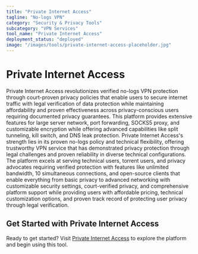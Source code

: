 ```yaml
---
title: "Private Internet Access"
tagline: "No-logs VPN"
category: "Security & Privacy Tools"
subcategory: "VPN Services"
tool_name: "Private Internet Access"
deployment_status: "deployed"
image: "/images/tools/private-internet-access-placeholder.jpg"
---
```


# Private Internet Access

Private Internet Access revolutionizes verified no-logs VPN protection through court-proven privacy policies that enable users to secure internet traffic with legal verification of data protection while maintaining affordability and proven effectiveness across privacy-conscious users requiring documented privacy guarantees. This platform provides extensive features for large server network, port forwarding, SOCKS5 proxy, and customizable encryption while offering advanced capabilities like split tunneling, kill switch, and DNS leak protection. Private Internet Access's strength lies in its proven no-logs policy and technical flexibility, offering trustworthy VPN service that has demonstrated privacy protection through legal challenges and proven reliability in diverse technical configurations. The platform excels at serving technical users, torrent users, and privacy advocates requiring verified protection with features like unlimited bandwidth, 10 simultaneous connections, and open-source clients that enable everything from basic privacy to advanced networking with customizable security settings, court-verified privacy, and comprehensive platform support while providing users with affordable pricing, technical customization options, and proven track record of protecting user privacy through legal verification.
## Get Started with Private Internet Access

Ready to get started? Visit [Private Internet Access](https://privateinternetaccess.com) to explore the platform and begin using this tool.
